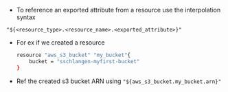 - To reference an exported attribute from a resource use the interpolation syntax

``"${<resource_type>.<resource_name>.<exported_attribute>}"``


- For ex if we created a resource 
	```sh
	resource "aws_s3_bucket" "my_bucket"{
		bucket = "sschlangen-myfirst-bucket"
	}
	```
	

- Ref the created s3 bucket ARN using
``"${aws_s3_bucket.my_bucket.arn}"``


